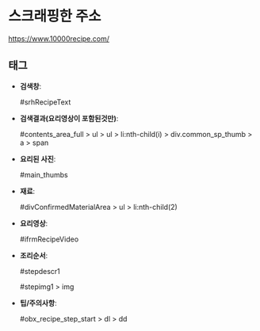 # 스크래핑한 주소
https://www.10000recipe.com/


## 태그

- **검색창**:
  
  #srhRecipeText

- **검색결과(요리영상이 포함된것만)**:

  #contents_area_full > ul > ul > li:nth-child(i) > div.common_sp_thumb > a > span

- **요리된 사진**:
  
  #main_thumbs

- **재료**:
  
  #divConfirmedMaterialArea > ul > li:nth-child(2)

- **요리영상**:
  
  #ifrmRecipeVideo

- **조리순서**:
  
  #stepdescr1
  
  #stepimg1 > img

- **팁/주의사항**:
  
  #obx_recipe_step_start > dl > dd